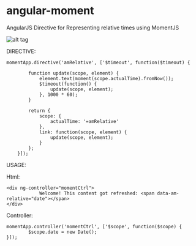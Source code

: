 angular-moment
==============

AngularJS Directive for Representing relative times using MomentJS

![alt tag](http://techiedreams.com/downloads/angular-moment.png)

DIRECTIVE:

```
momentApp.directive('amRelative', ['$timeout', function($timeout) {

        function update(scope, element) {
            element.text(moment(scope.actualTime).fromNow());
            $timeout(function() {
                update(scope, element);
            }, 1000 * 60);
        }

        return {
            scope: {
                actualTime: '=amRelative'
            },
            link: function(scope, element) {
                update(scope, element);
            }
        };
    }]);

```    
    
USAGE:

Html:

```
<div ng-controller="momentCtrl">
            Welcome! This content got refreshed: <span data-am-relative="date"></span>
</div>

```

Controller:

```
momentApp.controller('momentCtrl', ['$scope', function($scope) {
        $scope.date = new Date();
}]);

```
